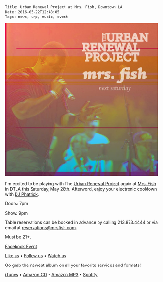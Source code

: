     Title: Urban Renewal Project at Mrs. Fish, Downtown LA
    Date: 2016-05-22T12:48:05
    Tags: news, urp, music, event

<img src="/img/blog/2016/05/22/urban-renewal-project-at-mrs-fish-downtown-la/urban-renewal-project-at-mrs-fish-downtown-la-banner.jpg"
     alt="Urban Renewal Project at Mrs. Fish, Downtown LA banner" 
     class="img-urp-banner">

<!-- more -->

I'm excited to be playing with The [Urban Renewal Project] again at [Mrs. Fish]
in DTLA this Saturday, May 28th. Afterword, enjoy your electronic cooldown with
[DJ Phatrick].

Doors: 7pm

Show: 9pm

Table reservations can be booked in advance by calling 213.873.4444 or via email
at reservations@mrsfish.com.

Must be  21+.

[Facebook Event]

[Like us] • [Follow us] • [Watch us]

Go grab the newest album on all your favorite services and formats!

[iTunes] • [Amazon CD] • [Amazon MP3] • [Spotify]

[DJ Phatrick]: https://djphatrick.com
[Mrs. Fish]: http://mrsfish.com/ 
[Urban Renewal Project]: http://urpmusic.com
[Facebook Event]: https://www.facebook.com/events/1033717990011420/
[Like us]: http://www.fb.com/urpmusic
[Follow us]: http://www.twitter.com/urpmusic
[Watch us]: http://www.youtube.com/urpmusic
[iTunes]: https://itunes.apple.com/us/album/local-legend/id910942147
[Amazon CD]: http://www.amazon.com/Local-Legend-Urban-Renewal-Project/dp/B00N9T391G
[Amazon MP3]: http://www.amazon.com/Local-Legend-Urban-Renewal-Project/dp/B00MWSOD6A
[Spotify]: https://play.spotify.com/album/6RtF0ZRBGIaqVC9imEo1BR
